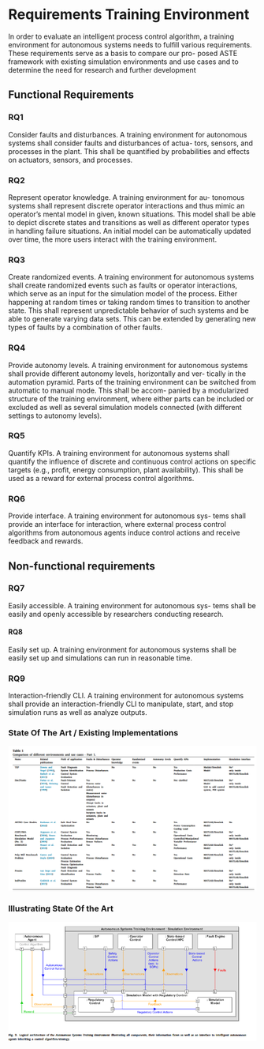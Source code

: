 # Requirements Training Environment

In order to evaluate an intelligent process control algorithm, a
training environment for autonomous systems needs to fulfill various
requirements. These requirements serve as a basis to compare our pro-
posed ASTE framework with existing simulation environments and use
cases and to determine the need for research and further development

## Functional Requirements

### RQ1

Consider faults and disturbances. A training environment for
autonomous systems shall consider faults and disturbances of actua-
tors, sensors, and processes in the plant. This shall be quantified by
probabilities and effects on actuators, sensors, and processes.

### RQ2

Represent operator knowledge. A training environment for au-
tonomous systems shall represent discrete operator interactions and
thus mimic an operator’s mental model in given, known situations. This
model shall be able to depict discrete states and transitions as well as
different operator types in handling failure situations. An initial model
can be automatically updated over time, the more users interact with
the training environment.

### RQ3

Create randomized events. A training environment for autonomous
systems shall create randomized events such as faults or operator
interactions, which serve as an input for the simulation model of the
process. Either happening at random times or taking random times to
transition to another state. This shall represent unpredictable behavior
of such systems and be able to generate varying data sets. This can be
extended by generating new types of faults by a combination of other
faults.

### RQ4

Provide autonomy levels. A training environment for autonomous
systems shall provide different autonomy levels, horizontally and ver-
tically in the automation pyramid. Parts of the training environment
can be switched from automatic to manual mode. This shall be accom-
panied by a modularized structure of the training environment, where
either parts can be included or excluded as well as several simulation
models connected (with different settings to autonomy levels).

### RQ5

Quantify KPIs. A training environment for autonomous systems
shall quantify the influence of discrete and continuous control actions
on specific targets (e.g., profit, energy consumption, plant availability).
This shall be used as a reward for external process control algorithms.

### RQ6

Provide interface. A training environment for autonomous sys-
tems shall provide an interface for interaction, where external process
control algorithms from autonomous agents induce control actions and
receive feedback and rewards.

## Non-functional requirements

### RQ7

Easily accessible. A training environment for autonomous sys-
tems shall be easily and openly accessible by researchers conducting
research.

#### RQ8

Easily set up. A training environment for autonomous systems
shall be easily set up and simulations can run in reasonable time.

### RQ9

Interaction-friendly CLI. A training environment for autonomous
systems shall provide an interaction-friendly CLI to manipulate, start,
and stop simulation runs as well as analyze outputs.

### State Of The Art / Existing Implementations

![Existing Implementation Comparison](/Research/Autonomy/pic/ComparingDifferentEnvironmnetsAndUseCases.png)

### Illustrating State Of the Art

![Logical Architecture of the Autonomous Systems](/Research/Autonomy/pic/LogicalArchitectureAutonomousTraining.png)